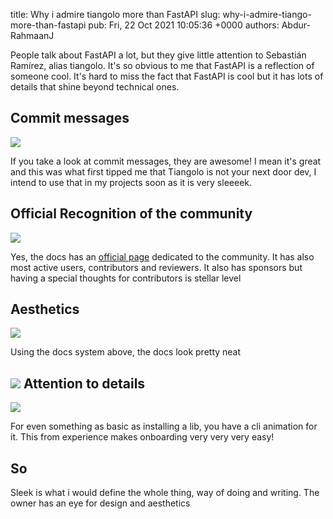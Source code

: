 title: Why i admire tiangolo more than FastAPI
slug: why-i-admire-tiango-more-than-fastapi
pub: Fri, 22 Oct 2021 10:05:36 +0000
authors: Abdur-RahmaanJ

People talk about FastAPI a lot, but they give little attention to Sebastián Ramírez, alias tiangolo. It's so obvious to me that FastAPI is a reflection of someone cool. It's hard to miss the fact that FastAPI is cool but it has lots of details that shine beyond technical ones.

Commit messages
---------------


![](https://www.pythonkitchen.com/wp-content/uploads/2021/10/Screenshot-from-2021-10-22-10-59-45-e1634886066438.png)

If you take a look at commit messages, they are awesome! I mean it's great and this was what first tipped me that Tiangolo is not your next door dev, I intend to use that in my projects soon as it is very sleeeek.

Official Recognition of the community
-------------------------------------


![](https://www.pythonkitchen.com/wp-content/uploads/2021/10/Screenshot-from-2021-10-22-11-04-35-e1634886341213.png)

Yes, the docs has an [official page](https://fastapi.tiangolo.com/fastapi-people/) dedicated to the community. It has also most active users, contributors and reviewers. It also has sponsors but having a special thoughts for contributors is stellar level

Aesthetics
----------


![](https://www.pythonkitchen.com/wp-content/uploads/2021/10/Screenshot-from-2021-10-22-11-11-23-e1634889777136.png)

Using the docs system above, the docs look pretty neat

![](https://www.pythonkitchen.com/wp-content/uploads/2021/10/Screenshot-from-2021-10-22-12-03-53-e1634889882774.png)
Attention to details
--------------------


![](https://www.pythonkitchen.com/wp-content/uploads/2021/10/Screenshot-from-2021-10-22-11-09-14-e1634886595498.png)

For even something as basic as installing a lib, you have a cli animation for it. This from experience makes onboarding very very very easy!

So
--



Sleek is what i would define the whole thing, way of doing and writing. The owner has an eye for design and aesthetics
